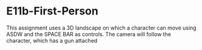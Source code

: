 # E11b-First-Person

This assignment uses a 3D landscape on which a character can move using ASDW and the SPACE BAR as controls. The camera will follow the character, which has a gun attached 
